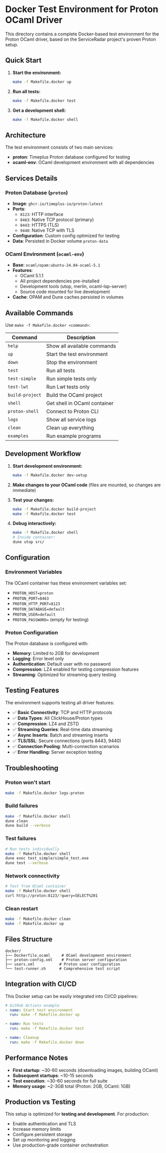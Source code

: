 # Docker Test Environment for Proton OCaml Driver

This directory contains a complete Docker-based test environment for the Proton OCaml driver, based on the ServiceRadar project's proven Proton setup.

## Quick Start

1. **Start the environment:**
   ```bash
   make -f Makefile.docker up
   ```

2. **Run all tests:**
   ```bash
   make -f Makefile.docker test
   ```

3. **Get a development shell:**
   ```bash
   make -f Makefile.docker shell
   ```

## Architecture

The test environment consists of two main services:

- **proton**: Timeplus Proton database configured for testing
- **ocaml-env**: OCaml development environment with all dependencies

## Services Details

### Proton Database (`proton`)
- **Image**: `ghcr.io/timeplus-io/proton:latest`
- **Ports**:
  - `8123`: HTTP interface
  - `8463`: Native TCP protocol (primary)
  - `8443`: HTTPS (TLS)
  - `9440`: Native TCP with TLS
- **Configuration**: Custom config optimized for testing
- **Data**: Persisted in Docker volume `proton-data`

### OCaml Environment (`ocaml-env`)
- **Base**: `ocaml/opam:ubuntu-24.04-ocaml-5.1`
- **Features**:
  - OCaml 5.1.1
  - All project dependencies pre-installed
  - Development tools (utop, merlin, ocaml-lsp-server)
  - Source code mounted for live development
- **Cache**: OPAM and Dune caches persisted in volumes

## Available Commands

Use `make -f Makefile.docker <command>`:

| Command | Description |
|---------|-------------|
| `help` | Show all available commands |
| `up` | Start the test environment |
| `down` | Stop the environment |
| `test` | Run all tests |
| `test-simple` | Run simple tests only |
| `test-lwt` | Run Lwt tests only |
| `build-project` | Build the OCaml project |
| `shell` | Get shell in OCaml container |
| `proton-shell` | Connect to Proton CLI |
| `logs` | Show all service logs |
| `clean` | Clean up everything |
| `examples` | Run example programs |

## Development Workflow

1. **Start development environment:**
   ```bash
   make -f Makefile.docker dev-setup
   ```

2. **Make changes to your OCaml code** (files are mounted, so changes are immediate)

3. **Test your changes:**
   ```bash
   make -f Makefile.docker build-project
   make -f Makefile.docker test
   ```

4. **Debug interactively:**
   ```bash
   make -f Makefile.docker shell
   # Inside container:
   dune utop src/
   ```

## Configuration

### Environment Variables

The OCaml container has these environment variables set:

- `PROTON_HOST=proton`
- `PROTON_PORT=8463`
- `PROTON_HTTP_PORT=8123`
- `PROTON_DATABASE=default`
- `PROTON_USER=default`
- `PROTON_PASSWORD=` (empty for testing)

### Proton Configuration

The Proton database is configured with:

- **Memory**: Limited to 2GB for development
- **Logging**: Error level only
- **Authentication**: Default user with no password
- **Compression**: LZ4 enabled for testing compression features
- **Streaming**: Optimized for streaming query testing

## Testing Features

The environment supports testing all driver features:

- ✅ **Basic Connectivity**: TCP and HTTP protocols
- ✅ **Data Types**: All ClickHouse/Proton types
- ✅ **Compression**: LZ4 and ZSTD
- ✅ **Streaming Queries**: Real-time data streaming
- ✅ **Async Inserts**: Batch and streaming inserts  
- ✅ **TLS/SSL**: Secure connections (ports 8443, 9440)
- ✅ **Connection Pooling**: Multi-connection scenarios
- ✅ **Error Handling**: Server exception testing

## Troubleshooting

### Proton won't start
```bash
make -f Makefile.docker logs-proton
```

### Build failures
```bash
make -f Makefile.docker shell
dune clean
dune build --verbose
```

### Test failures
```bash
# Run tests individually
make -f Makefile.docker shell
dune exec test_simple/simple_test.exe
dune test --verbose
```

### Network connectivity
```bash
# Test from OCaml container
make -f Makefile.docker shell
curl http://proton:8123/?query=SELECT%201
```

### Clean restart
```bash
make -f Makefile.docker clean
make -f Makefile.docker up
```

## Files Structure

```
docker/
├── Dockerfile.ocaml     # OCaml development environment
├── proton-config.xml    # Proton server configuration  
├── users.xml           # Proton user configuration
└── test-runner.sh      # Comprehensive test script
```

## Integration with CI/CD

This Docker setup can be easily integrated into CI/CD pipelines:

```yaml
# GitHub Actions example
- name: Start test environment
  run: make -f Makefile.docker up

- name: Run tests
  run: make -f Makefile.docker test

- name: Cleanup
  run: make -f Makefile.docker down
```

## Performance Notes

- **First startup**: ~30-60 seconds (downloading images, building OCaml)
- **Subsequent startups**: ~10-15 seconds  
- **Test execution**: ~30-60 seconds for full suite
- **Memory usage**: ~2-3GB total (Proton: 2GB, OCaml: 1GB)

## Production vs Testing

This setup is optimized for **testing and development**. For production:

- Enable authentication and TLS
- Increase memory limits
- Configure persistent storage
- Set up monitoring and logging
- Use production-grade container orchestration